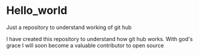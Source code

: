 # Hello_world
Just a repository to understand working of git hub

I have created this repository to understand how git hub works.
With god's grace I will soon become a valuable contributor to open source
